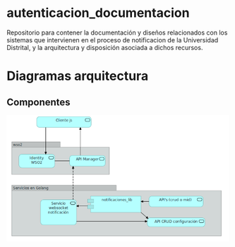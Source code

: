 # autenticacion_documentacion
Repositorio para contener la documentación y diseños relacionados con los sistemas que intervienen en el proceso de notificacion de la Universidad Distrital, y la arquitectura y disposición asociada a dichos recursos.

# Diagramas arquitectura

## Componentes

![Diagrama](/diagramas/propuesta.png)
